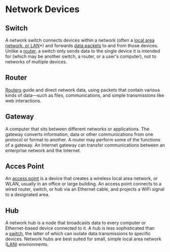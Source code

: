 # Network Devices
## Switch
A network switch connects devices within a network (often a [local area network, or LAN](https://www.cloudflare.com/learning/network-layer/what-is-a-lan/)*) and forwards [data packets](https://www.cloudflare.com/learning/network-layer/what-is-a-packet/) to and from those devices. Unlike a [router](https://www.cloudflare.com/learning/network-layer/what-is-a-router/), a switch only sends data to the single device it is intended for (which may be another switch, a router, or a user's computer), not to networks of multiple devices.

## Router
[Routers](https://www.cisco.com/c/en_uk/solutions/small-business/networking/routers.html) guide and direct network data, using packets that contain various kinds of data—such as files, communications, and simple transmissions like web interactions.

## Gateway
A computer that sits between different networks or applications. The gateway converts information, data or other communications from one protocol or format to another. A router may perform some of the functions of a gateway. An Internet gateway can transfer communications between an enterprise network and the Internet.

## Acces Point
An [access point](https://www.linksys.com/for-business/products/wireless-access-points/) is a device that creates a wireless local area network, or WLAN, usually in an office or large building. An access point connects to a wired router, switch, or hub via an Ethernet cable, and projects a WiFi signal to a designated area.

## Hub
A network hub is a node that broadcasts data to every computer or Ethernet-based device connected to it. A hub is less sophisticated than a [switch](https://www.techtarget.com/searchnetworking/definition/switch), the latter of which can isolate data transmissions to specific devices. Network hubs are best suited for small, simple local area network ([LAN](https://www.techtarget.com/searchnetworking/definition/local-area-network-LAN)) environments.

